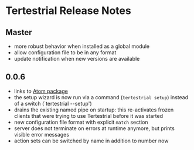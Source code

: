 # Tertestrial Release Notes

## Master

- more robust behavior when installed as a global module
- allow configuration file to be in any format
- update notification when new versions are available


## 0.0.6

- links to [Atom package](https://github.com/charlierudolph/tertestrial-atom)
- the setup wizard is now run via a command (`tertestrial setup`) instead of a switch (`tertestrial --setup')
- drains the existing named pipe on startup: this re-activates frozen clients that were trying to use Tertestrial before it was started
- new configuration file format with explicit `match` section
- server does not terminate on errors at runtime anymore, but prints visible error messages
- action sets can be switched by name in addition to number now
